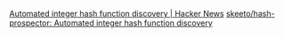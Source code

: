 
[Automated integer hash function discovery | Hacker News](https://news.ycombinator.com/item?id=40261681)
[skeeto/hash-prospector: Automated integer hash function discovery](https://github.com/skeeto/hash-prospector)

